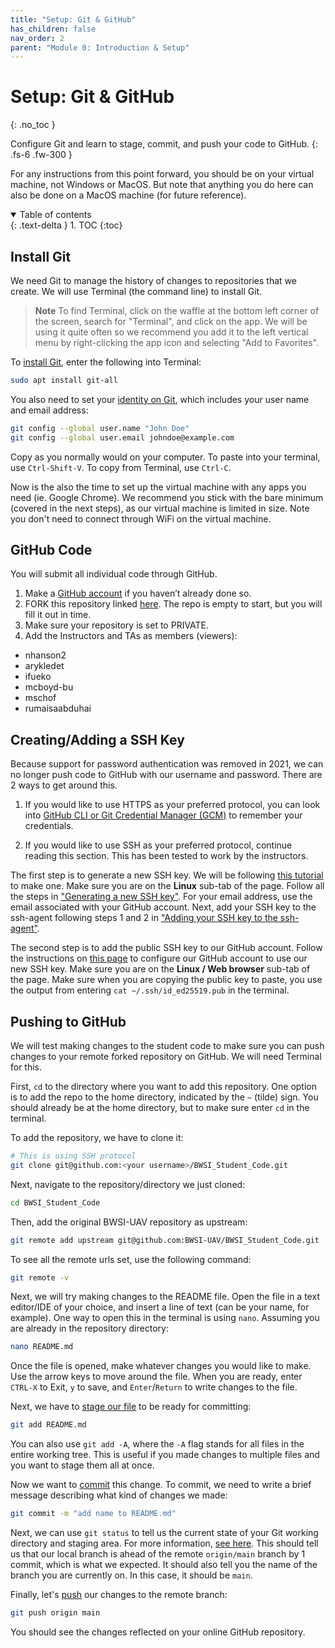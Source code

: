 ```yaml
---
title: "Setup: Git & GitHub"
has_children: false
nav_order: 2
parent: "Module 0: Introduction & Setup"
---
```


# Setup: Git & GitHub
{: .no_toc }

Configure Git and learn to stage, commit, and push your code to GitHub.
{: .fs-6 .fw-300 }

For any instructions from this point forward, you should be on your virtual machine, not Windows or MacOS. But note that anything you do here can also be done on a MacOS machine (for future reference).

<details open markdown="block">
  <summary>
    Table of contents
  </summary>
  {: .text-delta }
1. TOC
{:toc}
</details>

## Install Git

We need Git to manage the history of changes to repositories that we create. We will use Terminal (the command line) to install Git.

> **Note**
> To find Terminal, click on the waffle at the bottom left corner of the screen, search for "Terminal", and click on the app. We will be using it quite often so we recommend you add it to the left vertical menu by right-clicking the app icon and selecting "Add to Favorites".

To [install Git](https://git-scm.com/book/en/v2/Getting-Started-Installing-Git), enter the following into Terminal:

```bash
sudo apt install git-all
```

You also need to set your [identity on Git](https://git-scm.com/book/en/v2/Getting-Started-First-Time-Git-Setup), which includes your user name and email address:

```bash
git config --global user.name "John Doe"
git config --global user.email johndoe@example.com
```

Copy as you normally would on your computer. To paste into your terminal, use `Ctrl-Shift-V`. To copy from Terminal, use `Ctrl-C`.

Now is the also the time to set up the virtual machine with any apps you need (ie. Google Chrome). We recommend you stick with the bare minimum (covered in the next steps), as our virtual machine is limited in size. Note you don't need to connect through WiFi on the virtual machine.

## GitHub Code

You will submit all individual code through GitHub.

1. Make a [GitHub account](https://github.com/) if you haven’t already done so.
2. FORK this repository linked [here](https://github.com/BWSI-UAV/BWSI_Student_Code). The repo is empty to start, but you will fill it out in time.
3. Make sure your repository is set to PRIVATE.
4. Add the Instructors and TAs as members (viewers):
  - nhanson2
  - arykledet
  - ifueko
  - mcboyd-bu
  - mschof
  - rumaisaabduhai

## Creating/Adding a SSH Key

Because support for password authentication was removed in 2021, we can no longer push code to GitHub with our username and password. There are 2 ways to get around this. 

1. If you would like to use HTTPS as your preferred protocol, you can look into [GitHub CLI or Git Credential Manager (GCM)](https://docs.github.com/en/get-started/getting-started-with-git/caching-your-github-credentials-in-git) to remember your credentials.

2. If you would like to use SSH as your preferred protocol, continue reading this section. This has been tested to work by the instructors.

The first step is to generate a new SSH key. We will be following [this tutorial](https://docs.github.com/en/authentication/connecting-to-github-with-ssh/generating-a-new-ssh-key-and-adding-it-to-the-ssh-agent) to make one. Make sure you are on the **Linux** sub-tab of the page. Follow all the steps in ["Generating a new SSH key"](https://docs.github.com/en/authentication/connecting-to-github-with-ssh/generating-a-new-ssh-key-and-adding-it-to-the-ssh-agent#generating-a-new-ssh-key). For your email address, use the email associated with your GitHub account. Next, add your SSH key to the ssh-agent following steps 1 and 2 in ["Adding your SSH key to the ssh-agent"](https://docs.github.com/en/authentication/connecting-to-github-with-ssh/generating-a-new-ssh-key-and-adding-it-to-the-ssh-agent#adding-your-ssh-key-to-the-ssh-agent).

The second step is to add the public SSH key to our GitHub account. Follow the instructions on [this page](https://docs.github.com/en/authentication/connecting-to-github-with-ssh/adding-a-new-ssh-key-to-your-github-account) to configure our GitHub account to use our new SSH key. Make sure you are on the **Linux / Web browser** sub-tab of the page. Make sure when you are copying the public key to paste, you use the output from entering `cat ~/.ssh/id_ed25519.pub` in the terminal.

## Pushing to GitHub

We will test making changes to the student code to make sure you can push changes to your remote forked repository on GitHub. We will need Terminal for this.

First, `cd` to the directory where you want to add this repository. One option is to add the repo to the home directory, indicated by the `~` (tilde) sign. You should already be at the home directory, but to make sure enter `cd` in the terminal.

To add the repository, we have to clone it:
```bash
# This is using SSH protocol
git clone git@github.com:<your username>/BWSI_Student_Code.git
```

Next, navigate to the repository/directory we just cloned:
```bash
cd BWSI_Student_Code
```

Then, add the original BWSI-UAV repository as upstream:
```bash
git remote add upstream git@github.com:BWSI-UAV/BWSI_Student_Code.git
```

To see all the remote urls set, use the following command:
```bash
git remote -v
```

Next, we will try making changes to the README file. Open the file in a text editor/IDE of your choice, and insert a line of text (can be your name, for example). One way to open this in the terminal is using `nano`. Assuming you are already in the repository directory:
```bash
nano README.md
```

Once the file is opened, make whatever changes you would like to make. Use the arrow keys to move around the file. When you are ready, enter `CTRL-X` to Exit, `y` to save, and `Enter`/`Return` to write changes to the file.

Next, we have to [stage our file](https://github.com/git-guides/git-add) to be ready for committing:
```bash
git add README.md
```

You can also use `git add -A`, where the `-A` flag stands for all files in the entire working tree. This is useful if you made changes to multiple files and you want to stage them all at once.

Now we want to [commit](https://github.com/git-guides/git-commit) this change. To commit, we need to write a brief message describing what kind of changes we made:
```bash
git commit -m "add name to README.md"
```

Next, we can use `git status` to tell us the current state of your Git working directory and staging area. For more information, [see here](https://github.com/git-guides/git-status). This should tell us that our local branch is ahead of the remote `origin/main` branch by 1 commit, which is what we expected. It should also tell you the name of the branch you are currently on. In this case, it should be `main`.

Finally, let's [push](https://github.com/git-guides/git-push) our changes to the remote branch:
```bash
git push origin main
```

You should see the changes reflected on your online GitHub repository.